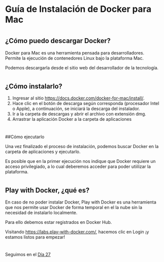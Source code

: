 

# Guía de Instalación de Docker para Mac
#

## ¿Cómo puedo descargar Docker?


Docker para Mac es una herramienta pensada para desarrolladores. Permite la ejecución de contenedores Linux bajo la plataforma Mac. 

Podemos descargarla desde el sitio web del desarrollador de la tecnología.

#
## ¿Cómo instalarlo?

1) Ingresar al sitio https://docs.docker.com/docker-for-mac/install/. 
2) Hace clic en el botón de descarga según corresponda (procesador Intel o Apple), a continuación, se iniciará la descarga del instalador.
3) Ir a la carpeta de descargas y abrir el archivo con extensión dmg.
4) Arrastrar la aplicación Docker a la carpeta de aplicaciones

#
##Cómo ejecutarlo


Una vez finalizado el proceso de instalación, podemos buscar Docker en la carpeta de aplicaciones y ejecutarlo.

Es posible que en la primer ejecución nos indique que Docker requiere un acceso privilegiado, a lo cual deberemos acceder para poder utiilizar la plataforma.


#
## Play with Docker, ¿qué es?



En caso de no poder instalar Docker, Play with Docker es una herramienta que nos permite usar Docker de forma temporal en el la nube sin la necesidad de instalarlo
localmente. 

Para ello debemos estar registrados en Docker Hub. 

Visitando https://labs.play-with-docker.com/, hacemos clic en Login ¡y estamos listos para empezar!


#
#
#
#
#
Seguimos en el [Día 27](day27.md)
